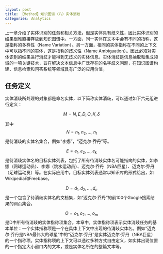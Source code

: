 ```yaml
---
layout: post
title: 【Method】知识图谱（八）实体消歧
categories: Analytics
---
```


上一章介绍了实体识别的任务和相关方法，但是实体具有歧义性，因此实体识别的结果很难直接存放到知识图谱中。一方面，同一实体在文本中会有不同的指称，这是指称的多样性（Name Variation）。另一方面，相同的实体指称在不同的上下文中可以指不同的实体，这是指称的歧义性（Name Ambiguation）。因此必须对实体识别的结果进行消歧才能得到无歧义的实体信息。实体消歧是信息抽取和集成领域的一项关键技术，旨在解决文本信息中广泛存在的名字歧义问题，在知识图谱构建、信息检索和问答系统等领域具有广泛的应用价值。

## 任务定义

实体消歧所处理的对象都是命名实体，以下简称实体消歧，可以通过如下六元组进行定义：

$$M=N,E,D,O,K,\delta$$

其中$$N=n_1, n_2, ..., n_l$$是待消歧的实体名集合，例如“李娜”，“迈克尔·乔丹”等。

$$E=e_1, e_2, ..., e_k$$是待消歧实体名的目标实体列表，包括了所有待消歧实体名可能指向的实体，如李娜（网球运动员）、李娜（跳水运动员）、迈克尔·乔丹（NBA巨星）、迈克尔·乔丹（足球运动员）等。在实际应用中，目标实体列表通常以知识库的形式给出，如Wikipedia和Freebase。

$$D=d_1, d_2,...,d_n$$是一个包含了待消歧实体名的文档集，如“迈克尔·乔丹”的前100个Google搜索结果的网页集合。

$$O=o_1, o_2,...,o_m$$是D中所有待消歧的实体指称项集合。本章中，实体指称项表示实体消歧任务的基本单位：一个实体指称项是一个在具体上下文中出现的待消歧实体名。例如“迈克尔·乔丹是NBA最伟大的球星”中的“迈克尔·乔丹”是实体迈克尔·乔丹（NBA巨星）的一个指称项。实体指称项的上下文可以通过多种方式自由定义，如实体出现位置的一个指定大小窗口内的文本，或是实体名所在的整篇文本等。